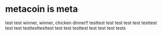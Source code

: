 # metacoin is meta

test
test
winner, winner, chicken dinner!!
testtest
test
test
test
test
testtest
test
test
testtesttesttest
test
test
testtest
test
test
test
tests
